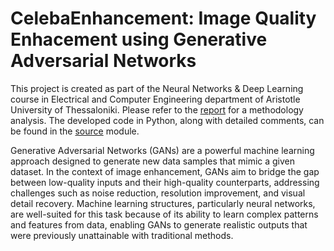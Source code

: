 # CelebaEnhancement: Image Quality Enhacement using Generative Adversarial Networks

This project is created as part of the Neural Networks & Deep Learning course in Electrical and
Computer Engineering department of Aristotle University of Thessaloniki. Please refer to the
[report](GAN_Report_10453.pdf) for a methodology analysis. The developed code
in Python, along with detailed comments, can be found in the [source](source) module.

Generative Adversarial Networks (GANs) are a powerful machine learning approach designed
to generate new data samples that mimic a given dataset. In the context of image enhancement,
GANs aim to bridge the gap between low-quality inputs and their high-quality counterparts, addressing
challenges such as noise reduction, resolution improvement, and visual detail recovery.
Machine learning structures, particularly neural networks, are well-suited for this task because of its ability
to learn complex patterns and features from data, enabling GANs to generate realistic outputs
that were previously unattainable with traditional methods.

